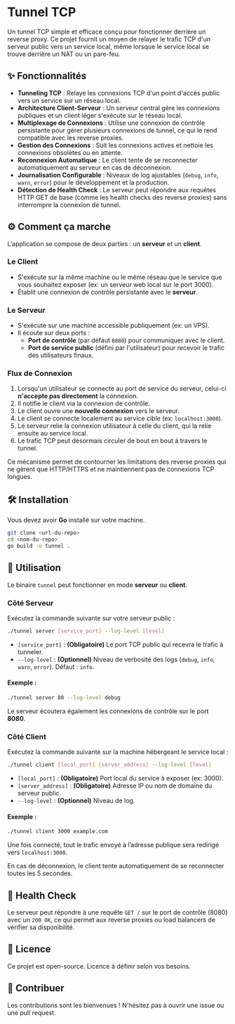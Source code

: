 
# Tunnel TCP

Un tunnel TCP simple et efficace conçu pour fonctionner derrière un reverse proxy. Ce projet fournit un moyen de relayer le trafic TCP d'un serveur public vers un service local, même lorsque le service local se trouve derrière un NAT ou un pare-feu.

## ✨ Fonctionnalités

- **Tunneling TCP** : Relaye les connexions TCP d'un point d'accès public vers un service sur un réseau local.
- **Architecture Client-Serveur** : Un serveur central gère les connexions publiques et un client léger s'exécute sur le réseau local.
- **Multiplexage de Connexions** : Utilise une connexion de contrôle persistante pour gérer plusieurs connexions de tunnel, ce qui le rend compatible avec les reverse proxies.
- **Gestion des Connexions** : Suit les connexions actives et nettoie les connexions obsolètes ou en attente.
- **Reconnexion Automatique** : Le client tente de se reconnecter automatiquement au serveur en cas de déconnexion.
- **Journalisation Configurable** : Niveaux de log ajustables (`debug`, `info`, `warn`, `error`) pour le développement et la production.
- **Détection de Health Check** : Le serveur peut répondre aux requêtes HTTP GET de base (comme les health checks des reverse proxies) sans interrompre la connexion de tunnel.

## ⚙️ Comment ça marche

L'application se compose de deux parties : un **serveur** et un **client**.

### Le Client

- S'exécute sur la même machine ou le même réseau que le service que vous souhaitez exposer (ex: un serveur web local sur le port 3000).
- Établit une connexion de contrôle persistante avec le **serveur**.

### Le Serveur

- S'exécute sur une machine accessible publiquement (ex: un VPS).
- Il écoute sur deux ports :
  - **Port de contrôle** (par défaut `8080`) pour communiquer avec le client.
  - **Port de service public** (défini par l'utilisateur) pour recevoir le trafic des utilisateurs finaux.

### Flux de Connexion

1. Lorsqu'un utilisateur se connecte au port de service du serveur, celui-ci **n'accepte pas directement** la connexion.
2. Il notifie le client via la connexion de contrôle.
3. Le client ouvre une **nouvelle connexion** vers le serveur.
4. Le client se connecte localement au service cible (ex: `localhost:3000`).
5. Le serveur relie la connexion utilisateur à celle du client, qui la relie ensuite au service local.
6. Le trafic TCP peut désormais circuler de bout en bout à travers le tunnel.

Ce mécanisme permet de contourner les limitations des reverse proxies qui ne gèrent que HTTP/HTTPS et ne maintiennent pas de connexions TCP longues.

## 🛠️ Installation

Vous devez avoir **Go** installé sur votre machine.

```sh
git clone <url-du-repo>
cd <nom-du-repo>
go build -o tunnel .
```

## 🚀 Utilisation

Le binaire `tunnel` peut fonctionner en mode **serveur** ou **client**.

### Côté Serveur

Exécutez la commande suivante sur votre serveur public :

```sh
./tunnel server [service_port] --log-level [level]
```

- `[service_port]` : **(Obligatoire)** Le port TCP public qui recevra le trafic à tunneler.
- `--log-level` : **(Optionnel)** Niveau de verbosité des logs (`debug`, `info`, `warn`, `error`). Défaut : `info`.

#### Exemple :

```sh
./tunnel server 80 --log-level debug
```

Le serveur écoutera également les connexions de contrôle sur le port **8080**.

### Côté Client

Exécutez la commande suivante sur la machine hébergeant le service local :

```sh
./tunnel client [local_port] [server_address] --log-level [level]
```

- `[local_port]` : **(Obligatoire)** Port local du service à exposer (ex: 3000).
- `[server_address]` : **(Obligatoire)** Adresse IP ou nom de domaine du serveur public.
- `--log-level` : **(Optionnel)** Niveau de log.

#### Exemple :

```sh
./tunnel client 3000 example.com
```

Une fois connecté, tout le trafic envoyé à l’adresse publique sera redirigé vers `localhost:3000`.

En cas de déconnexion, le client tente automatiquement de se reconnecter toutes les 5 secondes.

## 🧪 Health Check

Le serveur peut répondre à une requête `GET /` sur le port de contrôle (8080) avec un `200 OK`, ce qui permet aux reverse proxies ou load balancers de vérifier sa disponibilité.

## 📄 Licence

Ce projet est open-source. Licence à définir selon vos besoins.

## 🤝 Contribuer

Les contributions sont les bienvenues ! N'hésitez pas à ouvrir une issue ou une pull request.

